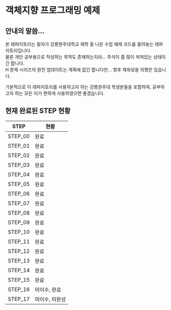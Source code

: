 # 객체지향 프로그래밍 예제
## 안내의 말씀...
본 레파지토리는 필자가 강릉원주대학교 재학 중 나온 수업 예제 코드를 올려놓는 레파지토리입니다.    
물론 개인 공부용으로 작성하는 목적도 존재하는지라... 주석이 좀 많이 쳐져있는 상태이긴 합니다.    
H 문제 시리즈의 완전 업데이트는 계획에 없긴 합니다만... 향후 채워넣을 의향은 있습니다.      

기본적으로 이 레파지토리를 사용하고자 하는 강릉원주대 학생분들을 포함하여, 공부하고자 하는 모든 이가 편하게 사용하였으면 좋겠습니다.    

## 현재 완료된 STEP 현황
| STEP | 현황 |
| ---- | --- |
| STEP_00 | 완료 |
| STEP_01 | 완료 |
| STEP_02 | 완료 |
| STEP_03 | 완료 |
| STEP_04 | 완료 |
| STEP_05 | 완료 |
| STEP_06 | 완료 |
| STEP_07 | 완료 |
| STEP_08 | 완료 |
| STEP_09 | 완료 |
| STEP_10 | 완료 |
| STEP_11 | 완료 |
| STEP_12 | 완료 |
| STEP_13 | 완료 |
| STEP_14 | 완료 |
| STEP_15 | 완료 |
| STEP_16 | 미이수, 완료 |
| STEP_17 | 미이수, 미완성 |